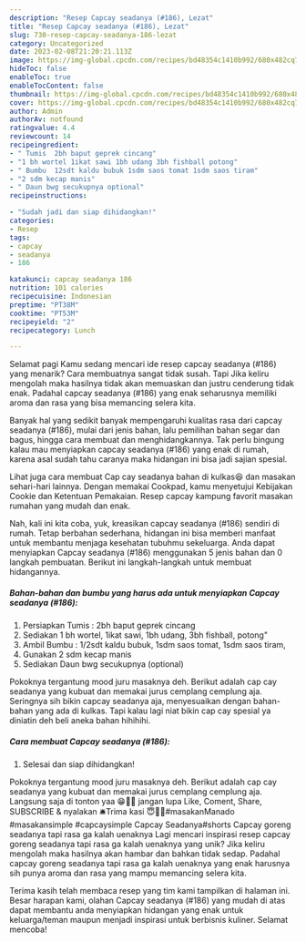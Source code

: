 ```yaml
---
description: "Resep Capcay seadanya (#186), Lezat"
title: "Resep Capcay seadanya (#186), Lezat"
slug: 730-resep-capcay-seadanya-186-lezat
category: Uncategorized
date: 2023-02-08T21:20:21.113Z
image: https://img-global.cpcdn.com/recipes/bd48354c1410b992/680x482cq70/capcay-seadanya-186-foto-resep-utama.jpg
hideToc: false
enableToc: true
enableTocContent: false
thumbnail: https://img-global.cpcdn.com/recipes/bd48354c1410b992/680x482cq70/capcay-seadanya-186-foto-resep-utama.jpg
cover: https://img-global.cpcdn.com/recipes/bd48354c1410b992/680x482cq70/capcay-seadanya-186-foto-resep-utama.jpg
author: Admin
authorAv: notfound
ratingvalue: 4.4
reviewcount: 14
recipeingredient:
- " Tumis  2bh baput geprek cincang"
- "1 bh wortel 1ikat sawi 1bh udang 3bh fishball potong"
- " Bumbu  12sdt kaldu bubuk 1sdm saos tomat 1sdm saos tiram"
- "2 sdm kecap manis"
- " Daun bwg secukupnya optional"
recipeinstructions:

- "Sudah jadi dan siap dihidangkan!"
categories:
- Resep
tags:
- capcay
- seadanya
- 186

katakunci: capcay seadanya 186 
nutrition: 101 calories
recipecuisine: Indonesian
preptime: "PT38M"
cooktime: "PT53M"
recipeyield: "2"
recipecategory: Lunch

---
```



Selamat pagi Kamu sedang mencari ide resep capcay seadanya (#186) yang menarik? Cara membuatnya sangat tidak susah. Tapi Jika keliru mengolah maka hasilnya tidak akan memuaskan dan justru cenderung tidak enak. Padahal capcay seadanya (#186) yang enak seharusnya memiliki aroma dan rasa yang bisa memancing selera kita.


Banyak hal yang sedikit banyak mempengaruhi kualitas rasa dari capcay seadanya (#186), mulai dari jenis bahan, lalu pemilihan bahan segar dan bagus, hingga cara membuat dan menghidangkannya. Tak perlu bingung kalau mau menyiapkan capcay seadanya (#186) yang enak di rumah, karena asal sudah tahu caranya maka hidangan ini bisa jadi sajian spesial.

Lihat juga cara membuat Cap cay seadanya bahan di kulkas😆 dan masakan sehari-hari lainnya. Dengan memakai Cookpad, kamu menyetujui Kebijakan Cookie dan Ketentuan Pemakaian. Resep capcay kampung favorit masakan rumahan yang mudah dan enak.


Nah, kali ini kita coba, yuk, kreasikan capcay seadanya (#186) sendiri di rumah. Tetap berbahan sederhana, hidangan ini bisa memberi manfaat untuk membantu menjaga kesehatan tubuhmu sekeluarga. Anda dapat menyiapkan Capcay seadanya (#186) menggunakan 5 jenis bahan dan 0 langkah pembuatan. Berikut ini langkah-langkah untuk membuat hidangannya.

<!--inarticleads1-->

##### Bahan-bahan dan bumbu yang harus ada untuk menyiapkan Capcay seadanya (#186):

1. Persiapkan  Tumis : 2bh baput geprek cincang
1. Sediakan 1 bh wortel, 1ikat sawi, 1bh udang, 3bh fishball, potong&#34;
1. Ambil  Bumbu : 1/2sdt kaldu bubuk, 1sdm saos tomat, 1sdm saos tiram,
1. Gunakan 2 sdm kecap manis
1. Sediakan  Daun bwg secukupnya (optional)


Pokoknya tergantung mood juru masaknya deh. Berikut adalah cap cay seadanya yang kubuat dan memakai jurus cemplang cemplung aja. Seringnya sih bikin capcay seadanya aja, menyesuaikan dengan bahan-bahan yang ada di kulkas. Tapi kalau lagi niat bikin cap cay spesial ya diniatin deh beli aneka bahan hihihihi. 

<!--inarticleads2-->

##### Cara membuat Capcay seadanya (#186):


1. Selesai dan siap dihidangkan!

Pokoknya tergantung mood juru masaknya deh. Berikut adalah cap cay seadanya yang kubuat dan memakai jurus cemplang cemplung aja. Langsung saja di tonton yaa 😁🙏🏻 jangan lupa Like, Coment, Share, SUBSCRIBE &amp; nyalakan 🛎Trima kasi 😇🙏🏻#masakanManado #masakansimple #capcaysimple Capcay Seadanya#shorts Capcay goreng seadanya tapi rasa ga kalah uenaknya Lagi mencari inspirasi resep capcay goreng seadanya tapi rasa ga kalah uenaknya yang unik? Jika keliru mengolah maka hasilnya akan hambar dan bahkan tidak sedap. Padahal capcay goreng seadanya tapi rasa ga kalah uenaknya yang enak harusnya sih punya aroma dan rasa yang mampu memancing selera kita. 

Terima kasih telah membaca resep yang tim kami tampilkan di halaman ini. Besar harapan kami, olahan Capcay seadanya (#186) yang mudah di atas dapat membantu anda menyiapkan hidangan yang enak untuk keluarga/teman maupun menjadi inspirasi untuk berbisnis kuliner. Selamat mencoba!
